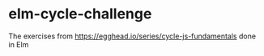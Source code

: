 # elm-cycle-challenge
The exercises from https://egghead.io/series/cycle-js-fundamentals done in Elm
